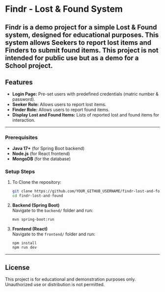 # Findr - Lost & Found System

Findr is a demo project for a simple Lost & Found system, designed for educational purposes. This system allows **Seekers** to report lost items and **Finders** to submit found items. This project is not intended for public use but as a demo for a School project.
---

## Features

- **Login Page:** Pre-set users with predefined credentials (matric number & password).
- **Seeker Role:** Allows users to report lost items.
- **Finder Role:** Allows users to report found items.
- **Display Lost and Found Items:** Lists of reported lost and found items for interaction.
  
---



### Prerequisites

- **Java 17+** (for Spring Boot backend)
- **Node.js** (for React frontend)
- **MongoDB** (for the database)

### Setup Steps

1. To Clone the repository:
    ```bash
    git clone https://github.com/YOUR_GITHUB_USERNAME/findr-lost-and-found.git
    cd findr-lost-and-found
    ```

2. **Backend (Spring Boot)**  
   Navigate to the `backend/` folder and run:
    ```bash
    mvn spring-boot:run
    ```

3. **Frontend (React)**  
   Navigate to the `frontend/` folder and run:
    ```bash
    npm install
    npm run dev
    ```

---

## License

This project is for educational and demonstration purposes only. Unauthorized use or distribution is not permitted.
